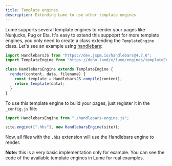 ```yaml
---
title: Template engines
description: Extending Lume to use other template engines
---
```


Lume supports several template engines to render your pages like Nunjucks, Pug
or Eta. It's easy to extend this suppoprt for more template engines, you only
need to create a class extending the `TemplateEngine` class. Let's see an
example using [handlebars](https://github.com/handlebars-lang/handlebars.js):

```js
import HandlebarsJS from "https://dev.jspm.io/handlebars@4.7.6";
import TemplateEngine from "https://deno.land/x/lume/engines/templateEngine.js";

class HandlebarsEngine extends TemplateEngine {
  render(content, data, filename) {
    const template = HandlebarsJS.compile(content);
    return template(data);
  }
}
```

To use this template engine to build your pages, just register it in the
`_config.js` file:

```js
import HandlebarsEngine from "./handlebars-engine.js";

site.engine([".hbs"], new HandlebarsEngine(site));
```

Now, all files with the `.hbs` extension will use the Handlebars engine to
render.

**Note:** this is a very basic implementation only for example. You can see the
code of the available template engines in Lume for real examples.
